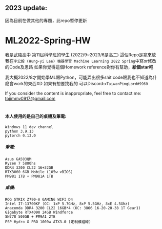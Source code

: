 ## 2023 update:
因為目前在做其他的專題，此repo暫停更新

# ML2022-Spring-HW
我是武陵高中 第11屆科學班的學生 (2022/9~2023/6是高二)
這個Repo是拿來放我在`李宏毅 (Hung-yi Lee) 機器學習 Machine Learning 2022 Spring`中寫or修改的Code及思路
如果你覺得這個Homework reference對你有幫助，**給個star吧**

我大概2022/8才開始學ML跟Python，可能弄出很多shit code跟我也不知道為什麼會work的東西XD
如果有想要找我的 可以Discord:`xTaiwanPingLord#9960`

If you consider the content is inappropriate, feel free to contact me:
tojimmy0917@gmail.com
#

#### **本人使用的是自己的桌機及筆電:**
```
Windows 11 dev channel
python 3.9.13
pytorch 0.13.0
```

##### 筆電:
```
Asus GA503QM
Ryzen 7 5800hs
DDR4 3200 CL22 16+32GB
RTX3060 6GB Mobile (105w vBIOS)
PM981 1TB + PM981A 1TB
```
##### 桌機:
```
ROG STRIX Z790-A GAMING WIFI D4
Intel I7-13700KF (OC: 1xP 5.7GHz, 8xP 5.5GHz, 8xE 4.5Ghz)
Anacomda DDR4 3200 CL22 16GB*4 (OC: 3866 16-20-20-38 1T Gear1)
Gigabyte RTX4090 24GB Windforce
SN770 500GB + PM9A1 2TB
FSP Hydro G PRO 1000w ATX3.0 (定制模組線)
```
